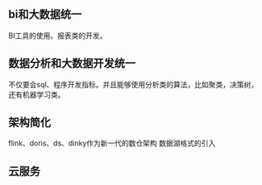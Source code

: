 
## bi和大数据统一
BI工具的使用。报表类的开发。
## 数据分析和大数据开发统一
不仅要会sql、程序开发指标。并且能够使用分析类的算法，比如聚类，决策树，还有机器学习类。
## 架构简化
flink、doris、ds、dinky作为新一代的数仓架构
数据湖格式的引入
## 云服务






